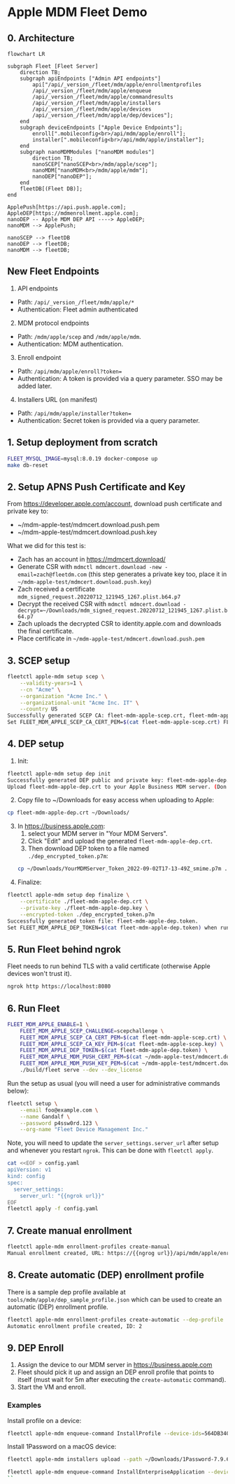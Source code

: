 # Apple MDM Fleet Demo

## 0. Architecture

```mermaid
flowchart LR

subgraph Fleet [Fleet Server]
    direction TB;
    subgraph apiEndpoints ["Admin API endpoints"]
        api["/api/_version_/fleet/mdm/apple/enrollmentprofiles
        /api/_version_/fleet/mdm/apple/enqueue
        /api/_version_/fleet/mdm/apple/commandresults
        /api/_version_/fleet/mdm/apple/installers
        /api/_version_/fleet/mdm/apple/devices
        /api/_version_/fleet/mdm/apple/dep/devices"];
    end 
    subgraph deviceEndpoints ["Apple Device Endpoints"];
        enroll[".mobileconfig<br>/api/mdm/apple/enroll"];
        installer[".mobileconfig<br>/api/mdm/apple/installer"];
    end
    subgraph nanoMDMModules ["nanoMDM modules"]
        direction TB;
        nanoSCEP["nanoSCEP<br>/mdm/apple/scep"];
        nanoMDM["nanoMDM<br>/mdm/apple/mdm"];
        nanoDEP["nanoDEP"];
    end
    fleetDB[(Fleet DB)];
end

ApplePush[https://api.push.apple.com];
AppleDEP[https://mdmenrollment.apple.com];
nanoDEP -- Apple MDM DEP API ----> AppleDEP;
nanoMDM --> ApplePush;

nanoSCEP --> fleetDB
nanoDEP --> fleetDB;
nanoMDM --> fleetDB;
```

## New Fleet Endpoints

1. API endpoints
- Path: `/api/_version_/fleet/mdm/apple/*`
- Authentication: Fleet admin authenticated

2. MDM protocol endpoints
- Path: `/mdm/apple/scep` and `/mdm/apple/mdm`.
- Authentication: MDM authentication.

3. Enroll endpoint
- Path: `/api/mdm/apple/enroll?token=`
- Authentication: A token is provided via a query parameter. SSO may be added later.

4. Installers URL (on manifest)
- Path: `/api/mdm/apple/installer?token=`
- Authentication: Secret token is provided via a query parameter.

## 1. Setup deployment from scratch

```sh
FLEET_MYSQL_IMAGE=mysql:8.0.19 docker-compose up
make db-reset
```

## 2. Setup APNS Push Certificate and Key

From https://developer.apple.com/account, download push certificate and private key to:
- ~/mdm-apple-test/mdmcert.download.push.pem
- ~/mdm-apple-test/mdmcert.download.push.key

What we did for this test is:
- Zach has an account in https://mdmcert.download/
- Generate CSR with `mdmctl mdmcert.download -new -email=zach@fleetdm.com` (this step generates a private key too, place it in `~/mdm-apple-test/mdmcert.download.push.key`)
- Zach received a certificate `mdm_signed_request.20220712_121945_1267.plist.b64.p7`
- Decrypt the received CSR with `mdmctl mdmcert.download -decrypt=~/Downloads/mdm_signed_request.20220712_121945_1267.plist.b64.p7`
- Zach uploads the decrypted CSR to identity.apple.com and downloads the final certificate.
- Place certificate in `~/mdm-apple-test/mdmcert.download.push.pem`

## 3. SCEP setup

```sh
fleetctl apple-mdm setup scep \
    --validity-years=1 \
    --cn "Acme" \
    --organization "Acme Inc." \
    --organizational-unit "Acme Inc. IT" \
    --country US
Successfully generated SCEP CA: fleet-mdm-apple-scep.crt, fleet-mdm-apple-scep.key.
Set FLEET_MDM_APPLE_SCEP_CA_CERT_PEM=$(cat fleet-mdm-apple-scep.crt) FLEET_MDM_APPLE_SCEP_CA_KEY_PEM=$(cat fleet-mdm-apple-scep.key) when running Fleet.
```

## 4. DEP setup

1. Init:
```sh
fleetctl apple-mdm setup dep init
Successfully generated DEP public and private key: fleet-mdm-apple-dep.crt, fleet-mdm-apple-dep.key
Upload fleet-mdm-apple-dep.crt to your Apple Business MDM server. (Don't forget to click "Save" after uploading it.)%
```
2. Copy file to ~/Downloads for easy access when uploading to Apple:
```sh
cp fleet-mdm-apple-dep.crt ~/Downloads/
```
3. In https://business.apple.com:
   1. select your MDM server in "Your MDM Servers".
   2. Click "Edit" and upload the generated `fleet-mdm-apple-dep.crt`.
   3. Then download DEP token to a file named `./dep_encrypted_token.p7m`:
    ```sh
    cp ~/Downloads/YourMDMServer_Token_2022-09-02T17-13-49Z_smime.p7m ./dep_encrypted_token.p7m
    ```
4. Finalize:
```sh
fleetctl apple-mdm setup dep finalize \
    --certificate ./fleet-mdm-apple-dep.crt \
    --private-key ./fleet-mdm-apple-dep.key \
    --encrypted-token ./dep_encrypted_token.p7m
Successfully generated token file: fleet-mdm-apple-dep.token.
Set FLEET_MDM_APPLE_DEP_TOKEN=$(cat fleet-mdm-apple-dep.token) when running Fleet.
```

## 5. Run Fleet behind ngrok

Fleet needs to run behind TLS with a valid certificate (otherwise Apple devices won't trust it).

```sh
ngrok http https://localhost:8080
```

## 6. Run Fleet

```sh
FLEET_MDM_APPLE_ENABLE=1 \
    FLEET_MDM_APPLE_SCEP_CHALLENGE=scepchallenge \
    FLEET_MDM_APPLE_SCEP_CA_CERT_PEM=$(cat fleet-mdm-apple-scep.crt) \
    FLEET_MDM_APPLE_SCEP_CA_KEY_PEM=$(cat fleet-mdm-apple-scep.key) \
    FLEET_MDM_APPLE_DEP_TOKEN=$(cat fleet-mdm-apple-dep.token) \
    FLEET_MDM_APPLE_MDM_PUSH_CERT_PEM=$(cat ~/mdm-apple-test/mdmcert.download.push.pem) \
    FLEET_MDM_APPLE_MDM_PUSH_KEY_PEM=$(cat ~/mdm-apple-test/mdmcert.download.push.key) \
    ./build/fleet serve --dev --dev_license
```

Run the setup as usual (you will need a user for administrative commands below):

```sh
fleetctl setup \
    --email foo@example.com \
    --name Gandalf \
    --password p4ssw0rd.123 \
    --org-name "Fleet Device Management Inc."
```

Note, you will need to update the `server_settings.server_url` after setup and whenever you restart `ngrok`. This can be done with `fleetctl apply`.

```sh
cat <<EOF > config.yaml
apiVersion: v1
kind: config
spec:
  server_settings:
    server_url: "{{ngrok url}}"
EOF
fleetctl apply -f config.yaml
```

## 7. Create manual enrollment

```sh
fleetctl apple-mdm enrollment-profiles create-manual
Manual enrollment created, URL: https://{{ngrog url}}/api/mdm/apple/enroll?token={{token}}.
```

## 8. Create automatic (DEP) enrollment profile

There is a sample dep profile available at `tools/mdm/apple/dep_sample_profile.json` which can be used to create an automatic (DEP) enrollment profile.

```sh
fleetctl apple-mdm enrollment-profiles create-automatic --dep-profile ./tools/mdm/apple/dep_sample_profile.json
Automatic enrollment profile created, ID: 2
```

## 9. DEP Enroll

1. Assign the device to our MDM server in https://business.apple.com
2. Fleet should pick it up and assign an DEP enroll profile that points to itself (must wait for 5m after executing the `create-automatic` command).
3. Start the VM and enroll.

### Examples

Install profile on a device:

```sh
fleetctl apple-mdm enqueue-command InstallProfile --device-ids=564DB340-7435-FA4D-B124-9480B239BE88 --mobileconfig some_profile.plist
```

Install 1Password on a macOS device:

```sh
fleetctl apple-mdm installers upload --path ~/Downloads/1Password-7.9.6.pkg

fleetctl apple-mdm enqueue-command InstallEnterpriseApplication --device-ids=564DB340-7435-FA4D-B124-9480B239BE88 --installer-id=1
``
